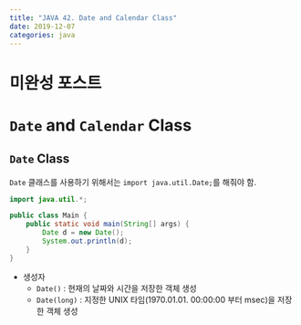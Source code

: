 ```yaml
---
title: "JAVA 42. Date and Calendar Class"
date: 2019-12-07
categories: java
---
```


# 미완성 포스트

# ``Date`` and ``Calendar`` Class

## ``Date`` Class

``Date`` 클래스를 사용하기 위해서는 ``import java.util.Date;``를 해줘야 함.

```java
import java.util.*;

public class Main {
    public static void main(String[] args) {
        Date d = new Date();
        System.out.println(d);
    }
}
```

* 생성자
  * ``Date()`` : 현재의 날짜와 시간을 저장한 객체 생성
  * ``Date(long)`` : 지정한 UNIX 타임(1970.01.01. 00:00:00 부터 msec)을 저장한 객체 생성
